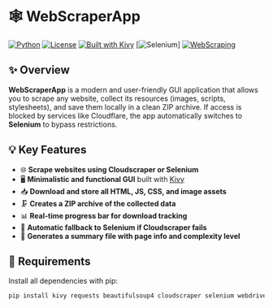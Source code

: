 # 🕸️ WebScraperApp

[![Python](https://img.shields.io/badge/Python-3.10+-blue?logo=python)](https://www.python.org/)
[![License](https://img.shields.io/badge/license-MIT-green.svg)](LICENSE)
[![Built with Kivy](https://img.shields.io/badge/built%20with-Kivy-ff69b4)](https://kivy.org/)
[![Selenium](https://img.shields.io/badge/Selenium-Enabled-brightgreen?logo=selenium)]
[![WebScraping](https://img.shields.io/badge/Web-Scraping-orange)](https://github.com/topics/web-scraping)

## ✨ Overview

**WebScraperApp** is a modern and user-friendly GUI application that allows you to scrape any website, collect its resources (images, scripts, stylesheets), and save them locally in a clean ZIP archive. If access is blocked by services like Cloudflare, the app automatically switches to **Selenium** to bypass restrictions.

## 💡 Key Features

- 🌐 **Scrape websites using Cloudscraper or Selenium**
- 🖥️ **Minimalistic and functional GUI** built with [Kivy](https://kivy.org/)
- 📥 **Download and store all HTML, JS, CSS, and image assets**
- 🗜️ **Creates a ZIP archive of the collected data**
- 📊 **Real-time progress bar for download tracking**
- 🔄 **Automatic fallback to Selenium if Cloudscraper fails**
- 📝 **Generates a summary file with page info and complexity level**


## 🧩 Requirements

Install all dependencies with pip:

```bash
pip install kivy requests beautifulsoup4 cloudscraper selenium webdriver-manager tqdm
